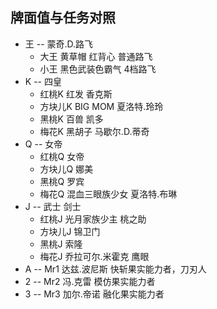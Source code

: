 ## 牌面值与任务对照
- 王 -- 蒙奇.D.路飞
    + 大王 黄草帽 红背心 普通路飞
    + 小王 黑色武装色霸气 4档路飞
- K -- 四皇
    + 红桃K 红发 香克斯
    + 方块儿K BIG MOM 夏洛特.玲玲
    + 黑桃K 百兽 凯多
    + 梅花K 黑胡子 马歇尔.D.蒂奇
- Q -- 女帝
    + 红桃Q 女帝
    + 方块儿Q 娜美
    + 黑桃Q 罗宾
    + 梅花Q 混血三眼族少女 夏洛特.布琳 
- J -- 武士 剑士
    + 红桃J 光月家族少主 桃之助
    + 方块儿J 锦卫门
    + 黑桃J 索隆
    + 梅花J 乔拉可尔.米霍克 鹰眼 
- A -- Mr1 达兹.波尼斯 快斩果实能力者，刀刃人
- 2 -- Mr2 冯.克雷 模仿果实能力者
- 3 -- Mr3 加尔.帝诺 融化果实能力者

